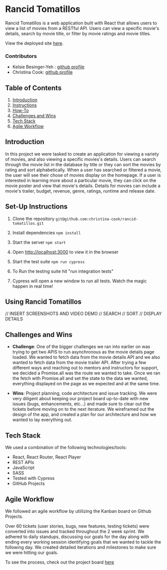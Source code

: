 # Rancid Tomatillos

Rancid Tomatillos is a web application built with React that allows users to view a list of movies from a RESTful API. Users can view a specific movie's details, search by movie title, or filter by movie ratings and movie titles.

View the deployed site [here]().

### Contributors
- Kelsie Besinger-Yeh : [github profile](https://github.com/kelsiebesingeryeh)
- Christina Cook: [github profile](https://github.com/christina-cook)

## Table of Contents
1. [Introduction](#introduction)
2. [Instructions](#set-up-instructions)
3. [How-To](#using-rancid-tomatillos)
4. [Challenges and Wins](#challenges-and-wins)
5. [Tech Stack](#tech-stack)
6. [Agile Workflow](#agile-workflow)


## Introduction
In this project we were tasked to create an application for viewing a variety of movies, and also viewing a specific movies's details. Users can search through the movie list in the database by title or they can sort the movies by rating and sort alphabetically. When a user has searched or filtered a movie, the user will see their chose of movies display on the homepage. If a user is interested in learning more about a particular movie, they can click on the movie poster and view that movie's details. Details for movies can include a movie's trailer, budget, revenue, genre, ratings, runtime and release date. 

## Set-Up Instructions
1. Clone the repository
```git@github.com:christina-cook/rancid-tomatillos.git```

2. Install dependencies
```npm install```

3. Start the server
```npm start```

4. Open [http://localhost:3000](http://localhost:3000) to view it in the browser

5. Start the test suite
```npm run cypress```

6. To Run the testing suite hit "run integration tests"

7. Cypress will open a new window to run all tests. Watch the magic happen in real time!

## Using Rancid Tomatillos
// INSERT SCREENSHOTS AND VIDEO DEMO
// SEARCH
// SORT
// DISPLAY DETAILS

## Challenges and Wins
* **Challenge**: One of the bigger challenges we ran into earlier on was trying to get two APIS to run asynchronous as the movie details page loaded. We wanted to fetch data from the movie details API and we also wanted to fetch data from the movie trailer API. After trying a few different ways and reaching out to mentors and instructors for support, we decided a Promise.all was the route we wanted to take. Once we ran the fetch with Promise.all and set the state to the data we wanted, everything displayed on the page as we expected and at the same time.

* **Wins**: Project planning, code architecture and issue tracking. We were very diligent about keeping our project board up-to-date with new issues (bugs, enhancements, etc...) and made sure to clear out the tickets before moving on to the next iterature. We wireframed out the design of the app, and created a plan for our architecture and how we wanted to lay everything out.

## Tech Stack
We used a combination of the following technologies/tools:
* React, React Router, React Player
* REST APIs
* JavaScript
* SASS
* Tested with Cypress
* GitHub Projects

## Agile Workflow
We followed an agile workflow by utiilizing the Kanban board on Github Projects. 

Over 60 tickets (user stories, bugs, new features, testing tickets) were converted into issues and tracked throughout the 2 week sprint. 
We adhered to daily standups, discussing our goals for the day along with ending every working session identifying goals that we wanted to tackle the following day. We created detailed iterations and milestones to make sure we were hitting our goals.

To see the process, check out the project board [here](https://github.com/christina-cook/rancid-tomatillos/projects/1)
